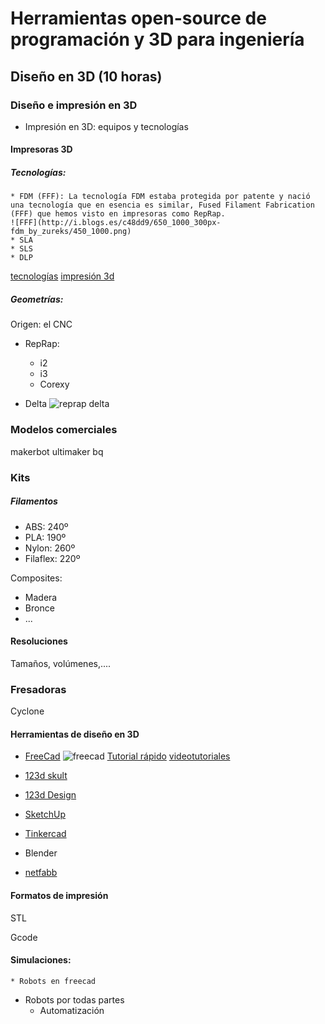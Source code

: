 
# Herramientas open-source de programación y 3D para ingeniería 

## Diseño en 3D (10 horas)

### Diseño e impresión en 3D 

* Impresión en 3D: equipos y tecnologías


#### Impresoras 3D

##### Tecnologías:

	* FDM (FFF): La tecnología FDM estaba protegida por patente y nació una tecnología que en esencia es similar, Fused Filament Fabrication (FFF) que hemos visto en impresoras como RepRap.
	![FFF](http://i.blogs.es/c48dd9/650_1000_300px-fdm_by_zureks/450_1000.png)
	* SLA
	* SLS
	* DLP

[tecnologías](http://www.xataka.com/perifericos/estas-son-las-tecnologias-de-impresion-3d-que-hay-sobre-la-mesa-y-lo-que-puedes-esperar-de-ellas)
[impresión 3d](http://es.wikipedia.org/wiki/Impresi%C3%B3n_3D)

##### Geometrías:

Origen: el CNC

* RepRap:
	* i2
	* i3
	* Corexy

* Delta
![reprap delta](http://jeromeabel.net/files/ressources/democratie-industrielle/bonus-images/fab/delta-robot-reprap-helium-frog.jpg)


### Modelos comerciales

makerbot
ultimaker
bq

### Kits

##### Filamentos

* ABS: 240º
* PLA: 190º
* Nylon: 260º
* Filaflex: 220º

Composites:

* Madera
* Bronce
* ...

#### Resoluciones

Tamaños, volúmenes,....

### Fresadoras

Cyclone

#### Herramientas de diseño en 3D

* [FreeCad](http://www.freecadweb.org/)
![freecad](http://jeromeabel.net/files/ressources/democratie-industrielle/bonus-images/fab/FreeCAD_aeroponic_system.jpg) [Tutorial rápido](http://spainlabs.com/wiki/index.php?title=Tutorial_r%C3%A1pido_de_FreeCad) [videotutoriales](http://www.iearobotics.com/wiki/index.php?title=Dise%C3%B1o_de_piezas_con_Freecad)

* [123d skult](http://www.mibqyyo.com/articulos/2015/03/11/aprender-diseno-3d-123d-sculpt/#/vanilla/discussion/embed/?vanilla_discussion_id=0)

* [123d Design](http://www.mibqyyo.com/articulos/2015/02/02/aprendiendo-diseno-3d-123d-design/#/vanilla/discussion/embed/?vanilla_discussion_id=0)

* [SketchUp](http://www.mibqyyo.com/articulos/2014/10/17/aprendiendo-diseno-3d-ii-sketchup/#/vanilla/discussion/embed/?vanilla_discussion_id=0)

* [Tinkercad](http://www.mibqyyo.com/articulos/2014/09/15/aprendiendo-diseno-3d-i-tinkercad/#/vanilla/discussion/embed/?vanilla_discussion_id=0	)

* Blender

* [netfabb](http://www.netfabb.com/engine_ultimaker.php)

#### Formatos de impresión

STL

Gcode

#### Simulaciones: 
	
	* Robots en freecad


* Robots por todas partes
	* Automatización

	